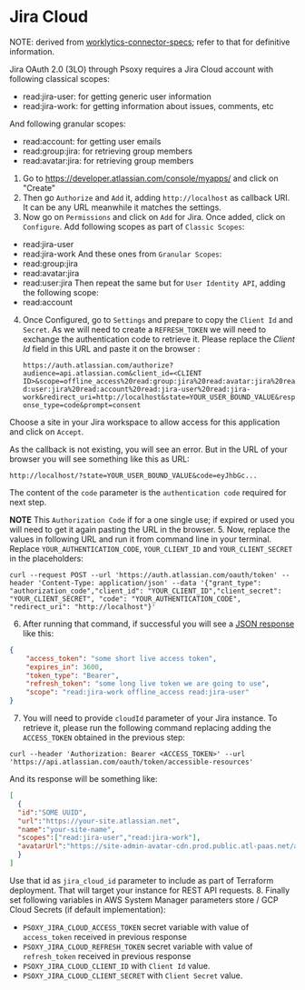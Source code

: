 # Jira Cloud

NOTE: derived from [worklytics-connector-specs](../../infra/modules/worklytics-connector-specs/main.tf); refer to that for definitive information.

Jira OAuth 2.0 (3LO) through Psoxy requires a Jira Cloud account with following classical scopes:

- read:jira-user: for getting generic user information
- read:jira-work: for getting information about issues, comments, etc

And following granular scopes:
- read:account: for getting user emails
- read:group:jira: for retrieving group members
- read:avatar:jira: for retrieving group members

1. Go to https://developer.atlassian.com/console/myapps/ and click on "Create"
2. Then go `Authorize` and `Add` it, adding `http://localhost` as callback URI. It can be any URL meanwhile it matches the settings.
3. Now go on `Permissions` and click on `Add` for Jira. Once added, click on `Configure`. Add following scopes as part of `Classic Scopes`:
- read:jira-user
- read:jira-work
  And these ones from `Granular Scopes`:
- read:group:jira
- read:avatar:jira
- read:user:jira
  Then repeat the same but for `User Identity API`, adding the following scope:
- read:account

4. Once Configured, go to `Settings` and prepare to copy the `Client Id` and `Secret`. As we will need to create a `REFRESH_TOKEN` we will need to exchange
   the authentication code to retrieve it. Please replace the *Client Id* field in this URL and paste it on the browser :

   `https://auth.atlassian.com/authorize?audience=api.atlassian.com&client_id=<CLIENT ID>&scope=offline_access%20read:group:jira%20read:avatar:jira%20read:user:jira%20read:account%20read:jira-user%20read:jira-work&redirect_uri=http://localhost&state=YOUR_USER_BOUND_VALUE&response_type=code&prompt=consent`

Choose a site in your Jira workspace to allow access for this application and click on `Accept`.

As the callback is not existing, you will see an error. But in the URL of your browser you will see something like this as URL:

`http://localhost/?state=YOUR_USER_BOUND_VALUE&code=eyJhbGc...`

The content of the `code` parameter is the `authentication code` required for next step.

**NOTE** This `Authorization Code` if for a one single use; if expired or used you will need to get it again pasting the URL in the browser.
5. Now, replace the values in following URL and run it from command line in your terminal. Replace `YOUR_AUTHENTICATION_CODE`, `YOUR_CLIENT_ID` and `YOUR_CLIENT_SECRET` in the placeholders:

`curl --request POST --url 'https://auth.atlassian.com/oauth/token' --header 'Content-Type: application/json' --data '{"grant_type": "authorization_code","client_id": "YOUR_CLIENT_ID","client_secret": "YOUR_CLIENT_SECRET", "code": "YOUR_AUTHENTICATION_CODE", "redirect_uri": "http://localhost"}'`

6. After running that command, if successful you will see a [JSON response](https://developer.atlassian.com/cloud/jira/platform/oauth-2-3lo-apps/#2--exchange-authorization-code-for-access-token) like this:

```json
{
    "access_token": "some short live access token",
    "expires_in": 3600,
    "token_type": "Bearer",
    "refresh_token": "some long live token we are going to use",
    "scope": "read:jira-work offline_access read:jira-user"
}
```
7. You will need to provide `cloudId` parameter of your Jira instance. To retrieve it, please run the following command replacing adding the
   `ACCESS_TOKEN` obtained in the previous step:

`curl --header 'Authorization: Bearer <ACCESS_TOKEN>' --url 'https://api.atlassian.com/oauth/token/accessible-resources'`

And its response will be something like:

```json
[
  {
  "id":"SOME UUID",
  "url":"https://your-site.atlassian.net",
  "name":"your-site-name",
  "scopes":["read:jira-user","read:jira-work"],
  "avatarUrl":"https://site-admin-avatar-cdn.prod.public.atl-paas.net/avatars/240/rocket.png"
  }
]
```

Use that id as `jira_cloud_id` parameter to include as part of Terraform deployment. That will target your instance for REST API requests.
8. Finally set following variables in AWS System Manager parameters store / GCP Cloud Secrets (if default implementation):
- `PSOXY_JIRA_CLOUD_ACCESS_TOKEN` secret variable with value of `access_token` received in previous response
- `PSOXY_JIRA_CLOUD_REFRESH_TOKEN` secret variable with value of `refresh_token` received in previous response
- `PSOXY_JIRA_CLOUD_CLIENT_ID` with `Client Id` value.
- `PSOXY_JIRA_CLOUD_CLIENT_SECRET` with `Client Secret` value.